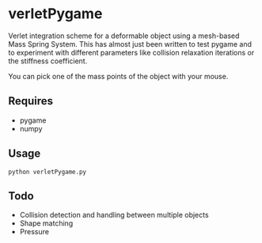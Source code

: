 verletPygame
============

Verlet integration scheme for a deformable object using a mesh-based Mass Spring System. This has almost just been written to test pygame and to experiment with different parameters like collision relaxation iterations or the stiffness coefficient.

You can pick one of the mass points of the object with your mouse. 

Requires
--------
* pygame
* numpy

Usage
-----
	python verletPygame.py

Todo
----
* Collision detection and handling between multiple objects
* Shape matching
* Pressure

